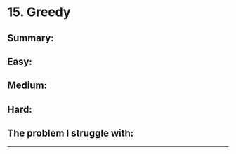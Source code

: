 # 15. Greedy

## Summary:







## Easy:



## Medium:



## Hard:



## The problem I  struggle with:

* * * 




